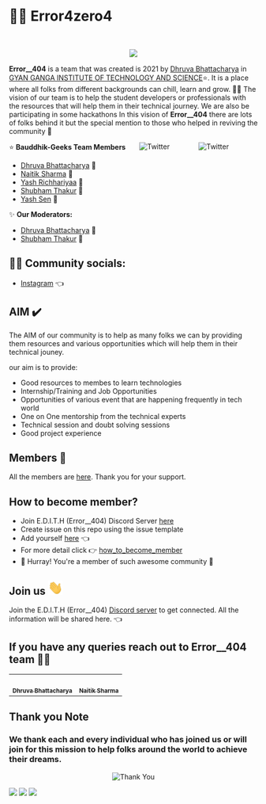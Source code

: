 # 👨‍🎓 Error4zero4 

<br>
<p align="center">
  <img align="top" src="https://user-images.githubusercontent.com/71749153/145678444-40650a1b-c382-463b-bc22-df28c6f9c262.gif">

**Error__404** is a team that was created is 2021 by [Dhruva Bhattacharya](https://github.com/dhruvaop) in [GYAN GANGA INSTITUTE OF TECHNOLOGY AND SCIENCE](https://ggits.org)⭐. It is a place where all folks from different backgrounds can chill, learn and grow. 👨‍🎓
The vision of our team is to help the student developers or professionals with the resources that will help them in their technical journey. We are also be participating in some hackathons In this vision of **Error__404** there are lots of folks behind it but the special mention to those who helped in reviving the community 👨‍

<a href="https://www.instagram.com/error_4zero4/" target="_blank"><img src="https://upload.wikimedia.org/wikipedia/commons/thumb/e/e7/Instagram_logo_2016.svg/768px-Instagram_logo_2016.svg.png" height="120px" width="120px" alt="Twitter" align="right"></a>
<a href="https://twitter.com/" target="_blank"><img src="https://cdn2.iconfinder.com/data/icons/social-media-2199/64/social_media_isometric_6-twitter-512.png" height="120px" width="120px" alt="Twitter" align="right"></a>

⭐ **Bauddhik-Geeks Team Members**

-   [Dhruva Bhattacharya](https://github.com/dhruvaop) 💬
-   [Naitik Sharma](https://github.com/Naitik234) 💬
-   [Yash Richhariyaa](https://github.com/yashrichhariyaa) 💬
-   [Shubham Thakur](https://github.com/shubham-31-thakur) 💬
-   [Yash Sen](https://github.com/yash31-sen) 💬


✨ **Our Moderators:**
  
-   [Dhruva Bhattacharya](https://github.com/dhruvaop) 💬
-   [Shubham Thakur](https://github.com/shubham-31-thakur) 💬



## 👨‍🎓 Community socials:
   
-   [Instagram](https://www.instagram.com/error_4zero4/) 👈

## AIM ✔️

The AIM of our community is to help as many folks we can by providing them resources and various opportunities which will help them in their technical jouney.

our aim is to provide:

-   Good resources to membes to learn technologies
-   Internship/Training and Job Opportunities
-   Opportunities of various event that are happening frequently in tech world
-   One on One mentorship from the technical experts
-   Technical session and doubt solving sessions
-   Good project experience

## Members 👨‍

All the members are [here](https://github.com/Error4zero4/.github/blob/main/MEMBERS.md). Thank you for your support.

## How to become member?

-   Join E.D.I.T.H (Error__404) Discord Server [here](https://discord.gg/j9WeNgaPpC)
-   Create issue on this repo using the issue template
-   Add yourself [here](https://github.com/Error4zero4/.github/blob/main/MEMBERS.md) 👈
-   For more detail click 👉 [how_to_become_member](https://github.com/Error4zero4/.github/blob/main/how_to_become_member.md)
-   🎊 Hurray! You're a member of such awesome community 🎉

## Join us <img src="https://raw.githubusercontent.com/ABSphreak/ABSphreak/master/gifs/Hi.gif" width="30px">

Join the E.D.I.T.H (Error__404) [Discord server](https://discord.gg/j9WeNgaPpC) to get connected. All the information will be shared here. 👈

<!--   Add members data here -->

## If you have any queries reach out to Error__404 team 👨‍🎓

<table>
  <tr>
    <td align="center"><a href="https://github.com/dhruvaop"><img src="https://avatars.githubusercontent.com/u/71749153?s=400&u=84276919c34e11f26f280384ea412a2433ffb3a2&v=4" width="100px;" alt=""/><br /><sub><b>Dhruva Bhattacharya</b></sub></a></td>
    <td align="center"><a href="https://github.com/Naitik234"><img src="https://avatars.githubusercontent.com/u/73165529?v=4" width="100px;" alt=""/><br /><sub><b>Naitik Sharma</b></sub></a></td>
    

  </tr>
</table>
   

## Thank you Note

### We thank each and every individual who has joined us or will join for this mission to help folks around the world to achieve their dreams.

<p align="center">
  <img alt="Thank You" width="250px" src="https://user-images.githubusercontent.com/71749153/145679154-f8afe5b8-7034-44af-b354-9dccc614868e.gif">
   <br>


<!-- badges here -->

![](https://img.shields.io/github/repo-size/Error4zero4/Welcome-to-error-404-/)
<img src="https://visitor-badge.laobi.icu/badge?page_id=Error4zero4">
<img src="https://badges.frapsoft.com/os/v1/open-source.svg?v=103">
